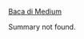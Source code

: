 <!--START_SECTION:medium-->
[Baca di Medium](https://medium.com/@dikaelsaputra/implementasi-nosql-database-mongodb-dengan-pymongo-689ae79ac6c6?source=rss-272e0aace4a6------2)

Summary not found.
<!--END_SECTION:medium-->